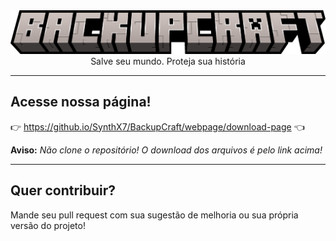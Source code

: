 <img src="backupcraft.png" margin="10px">
<center>Salve seu mundo. Proteja sua história</center>

---

## **Acesse nossa página!**
👉 https://github.io/SynthX7/BackupCraft/webpage/download-page 👈

**Aviso:** _Não clone o repositório! O download dos arquivos é pelo link acima!_ 

---

## Quer contribuir?

Mande seu pull request com sua sugestão de melhoria ou sua própria versão do projeto! 
